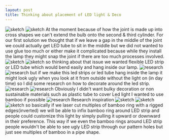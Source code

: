 ```yaml
---
layout: post
title: Thinking about placement of LED light & Deco
---
```


![sketch]({{site.baseurl}}/images/ledsketch.jpg)
![sketch]({{site.baseurl}}/images/ledsketch1.jpg)
At the moment because of how the joint is made up into cross shapes we can't extend the bulb onto the second & third cylinder. 
For our first solution we thought that if we leave a gap in the middle of the joint we could actually get LED tube to sit in the middle but we did not wanted to use glue too much or either make it complicated because while they install the lamp they might snap the joint if there are too much processes involved.  
![sketch]({{site.baseurl}}/images/ledsketch2.jpg)
![sketch]({{site.baseurl}}/images/ledsketch3.jpg)
so thinking about that issue we wanted flexible LED strip or LED tube which would bend easily and hang inside our lamp. 
![research]({{site.baseurl}}/images/ledstrip.png)
![research]({{site.baseurl}}/images/flexibleledtube.png)
but if we make this led strips or led tube hang inside the lamp it might look ugly when you look at it from outside without the light on (in day time) so I did some research on how to decorate around the led strip. 
![research]({{site.baseurl}}/images/ledstripdeco.jpg)
![research]({{site.baseurl}}/images/ledstripdeco1.jpg)
Obviously I didn't want bulky decoration or non sustainable materials such as plastic tube to cover Led light I wanted to use bamboo if possible
![research]({{site.baseurl}}/images/ledstripdeco2.jpg)
Research inspiration
![sketch]({{site.baseurl}}/images/ledsketch4.jpg)
![sketch]({{site.baseurl}}/images/ledsketch5.jpg)
![sketch]({{site.baseurl}}/images/ledsketch6.jpg)
so basically if we laser cut multiples of bamboo ring with a rigged edges(inverted) we will be able to infix bamboo ring around LED strip and people could customize this light by simply pulling it upward or downward in their preference. This way if we even the bamboo rings around LED strip people wouldn't be able to see ugly LED strip through our pattern holes but just see multiples of bamboo in a pipe shape.  
